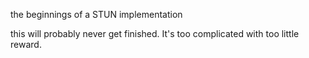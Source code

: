the beginnings of a STUN implementation

this will probably never get finished. It's too complicated with too little reward.
